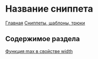 # Название сниппета

[Главная](../../README.md)
[Сниппеты, шаблоны, трюки](../README.md)

## Содержимое раздела

[Функция max в свойстве width](./width-max/README.md)
